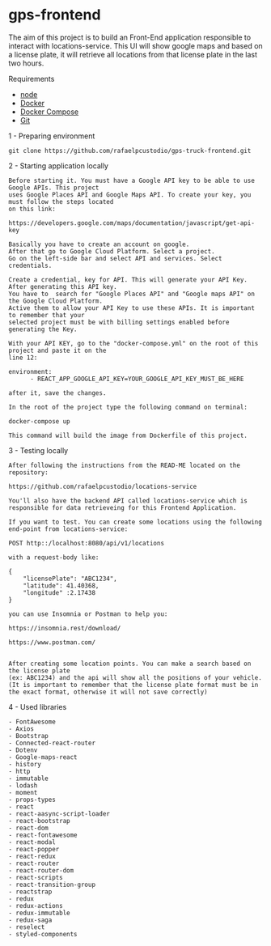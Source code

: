 
# gps-frontend
The aim of this project is to build an Front-End application responsible to interact with locations-service. This UI will show google maps and based on a license plate, it will retrieve
all locations from that license plate in the last two hours.

Requirements

* [node](https://nodejs.org/en/download/)
* [Docker](https://docs.docker.com/engine/install/ubuntu/#installation-methods)
* [Docker Compose](https://docs.docker.com/compose/install/#install-compose-on-linux-systems)
* [Git](https://git-scm.com/downloads)

1 - Preparing environment
```
git clone https://github.com/rafaelpcustodio/gps-truck-frontend.git
```

2 - Starting application locally
```
Before starting it. You must have a Google API key to be able to use Google APIs. This project
uses Google Places API and Google Maps API. To create your key, you must follow the steps located
on this link:

https://developers.google.com/maps/documentation/javascript/get-api-key

Basically you have to create an account on google. 
After that go to Google Cloud Platform. Select a project.
Go on the left-side bar and select API and services. Select credentials.

Create a credential, key for API. This will generate your API Key. After generating this API key. 
You have to  search for "Google Places API" and "Google maps API" on the Google Cloud Platform. 
Active them to allow your API Key to use these APIs. It is important to remember that your 
selected project must be with billing settings enabled before generating the Key.

With your API KEY, go to the "docker-compose.yml" on the root of this project and paste it on the
line 12:

environment:
      - REACT_APP_GOOGLE_API_KEY=YOUR_GOOGLE_API_KEY_MUST_BE_HERE

after it, save the changes.

In the root of the project type the following command on terminal:

docker-compose up

This command will build the image from Dockerfile of this project. 
```

3 - Testing locally
```
After following the instructions from the READ-ME located on the repository:

https://github.com/rafaelpcustodio/locations-service

You'll also have the backend API called locations-service which is responsible for data retrieveing for this Frontend Application.

If you want to test. You can create some locations using the following end-point from locations-service:

POST http::/localhost:8080/api/v1/locations 

with a request-body like:

{
	"licensePlate": "ABC1234",
	"latitude": 41.40368,
	"longitude" :2.17438
}

you can use Insomnia or Postman to help you:

https://insomnia.rest/download/

https://www.postman.com/


After creating some location points. You can make a search based on the license plate
(ex: ABC1234) and the api will show all the positions of your vehicle. 
(It is important to remember that the license plate format must be in the exact format, otherwise it will not save correctly)

```


4 - Used libraries
```
- FontAwesome
- Axios
- Bootstrap
- Connected-react-router
- Dotenv
- Google-maps-react
- history
- http
- immutable
- lodash
- moment
- props-types
- react
- react-aasync-script-loader
- react-bootstrap
- react-dom
- react-fontawesome
- react-modal
- react-popper
- react-redux
- react-router
- react-router-dom
- react-scripts
- react-transition-group
- reactstrap
- redux
- redux-actions
- redux-immutable
- redux-saga
- reselect
- styled-components

```



